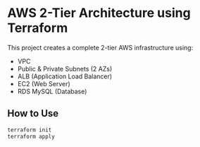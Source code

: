 # AWS 2-Tier Architecture using Terraform

This project creates a complete 2-tier AWS infrastructure using:
- VPC
- Public & Private Subnets (2 AZs)
- ALB (Application Load Balancer)
- EC2 (Web Server)
- RDS MySQL (Database)

## How to Use

```bash
terraform init
terraform apply
